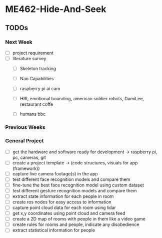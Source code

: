 # ME462-Hide-And-Seek

## TODOs

### Next Week 
- [ ] project requirement
- [ ] literature survey
    - [ ] Skeleton tracking
    - [ ] Nao Capabilities
    - [ ] raspberry pi ai cam
    - [ ] HRI, emotional bounding, american soldier robots, DamiLee, restaurant coffe
    - [ ] humans bbc


### Previous Weeks 

### General Project
- [ ] get the hardware and software ready for development -> raspberry pi, pc, cameras, git
- [ ] create a project template -> (code structures, visuals for app (framework))
- [ ] capture live camera footage(s) in the app
- [ ] test different face recognition models and compare them
- [ ] fine-tune the best face recognition model using custom dataset
- [ ] test different gesture recognition models and compare them
- [ ] extract state information for each people in room
- [ ] create ros nodes for easy access to information
- [ ] capture point cloud data for each room using lidar
- [ ] get x,y coordinates using point cloud and camera feed
- [ ] create a 2D map of rooms with people in them like a video game
- [ ] create rules for rooms and people, indicate any disobedience 
- [ ] extract statistical information for people 
